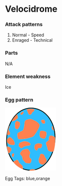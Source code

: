 # Velocidrome

### Attack patterns
1. Normal - Speed
2. Enraged - Technical

### Parts
N/A

### Element weakness
Ice 

### Egg pattern
![image info](../assets/velocidrome.png)

Egg Tags: blue,orange